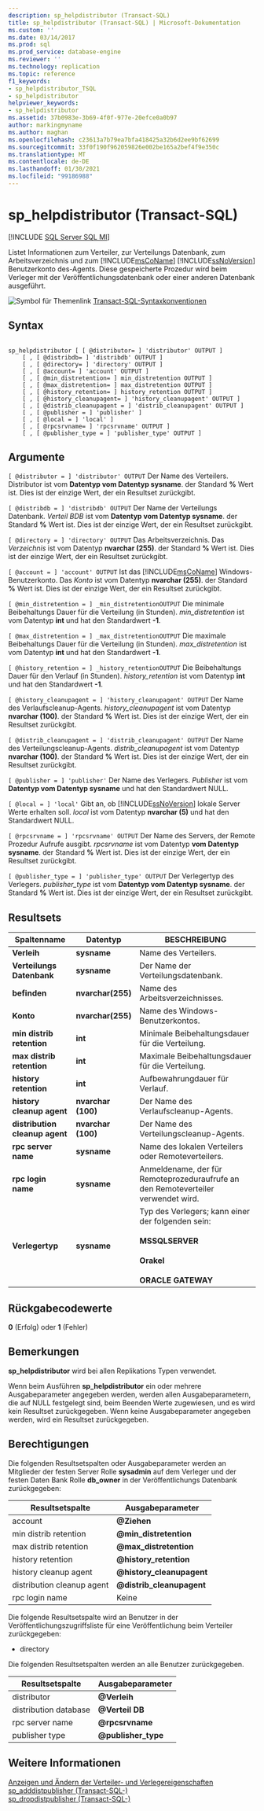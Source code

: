 ```yaml
---
description: sp_helpdistributor (Transact-SQL)
title: sp_helpdistributor (Transact-SQL) | Microsoft-Dokumentation
ms.custom: ''
ms.date: 03/14/2017
ms.prod: sql
ms.prod_service: database-engine
ms.reviewer: ''
ms.technology: replication
ms.topic: reference
f1_keywords:
- sp_helpdistributor_TSQL
- sp_helpdistributor
helpviewer_keywords:
- sp_helpdistributor
ms.assetid: 37b0983e-3b69-4f0f-977e-20efce0a0b97
author: markingmyname
ms.author: maghan
ms.openlocfilehash: c23613a7b79ea7bfa418425a32b6d2ee9bf62699
ms.sourcegitcommit: 33f0f190f962059826e002be165a2bef4f9e350c
ms.translationtype: MT
ms.contentlocale: de-DE
ms.lasthandoff: 01/30/2021
ms.locfileid: "99186988"
---
```

# <a name="sp_helpdistributor-transact-sql"></a>sp_helpdistributor (Transact-SQL)
[!INCLUDE [SQL Server SQL MI](../../includes/applies-to-version/sql-asdbmi.md)]

  Listet Informationen zum Verteiler, zur Verteilungs Datenbank, zum Arbeitsverzeichnis und zum [!INCLUDE[msCoName](../../includes/msconame-md.md)] [!INCLUDE[ssNoVersion](../../includes/ssnoversion-md.md)] Benutzerkonto des-Agents. Diese gespeicherte Prozedur wird beim Verleger mit der Veröffentlichungsdatenbank oder einer anderen Datenbank ausgeführt.  
  
 ![Symbol für Themenlink](../../database-engine/configure-windows/media/topic-link.gif "Symbol für Themenlink") [Transact-SQL-Syntaxkonventionen](../../t-sql/language-elements/transact-sql-syntax-conventions-transact-sql.md)  
  
## <a name="syntax"></a>Syntax  
  
```  
  
sp_helpdistributor [ [ @distributor= ] 'distributor' OUTPUT ]  
    [ , [ @distribdb= ] 'distribdb' OUTPUT ]  
    [ , [ @directory= ] 'directory' OUTPUT ]  
    [ , [ @account= ] 'account' OUTPUT ]  
    [ , [ @min_distretention= ] min_distretention OUTPUT ]  
    [ , [ @max_distretention= ] max_distretention OUTPUT ]  
    [ , [ @history_retention= ] history_retention OUTPUT ]  
    [ , [ @history_cleanupagent= ] 'history_cleanupagent' OUTPUT ]  
    [ , [ @distrib_cleanupagent = ] 'distrib_cleanupagent' OUTPUT ]  
    [ , [ @publisher = ] 'publisher' ]   
    [ , [ @local = ] 'local' ]  
    [ , [ @rpcsrvname= ] 'rpcsrvname' OUTPUT ]  
    [ , [ @publisher_type = ] 'publisher_type' OUTPUT ]  
```  
  
## <a name="arguments"></a>Argumente  
`[ @distributor = ] 'distributor' OUTPUT` Der Name des Verteilers. Distributor ist vom **Datentyp vom Datentyp sysname**. der Standard **%** Wert ist. Dies ist der einzige Wert, der ein Resultset zurückgibt.  
  
`[ @distribdb = ] 'distribdb' OUTPUT` Der Name der Verteilungs Datenbank. *Verteil BDB* ist vom **Datentyp vom Datentyp sysname**. der Standard **%** Wert ist. Dies ist der einzige Wert, der ein Resultset zurückgibt.  
  
`[ @directory = ] 'directory' OUTPUT` Das Arbeitsverzeichnis. Das *Verzeichnis* ist vom Datentyp **nvarchar (255)**. der Standard **%** Wert ist. Dies ist der einzige Wert, der ein Resultset zurückgibt.  
  
`[ @account = ] 'account' OUTPUT` Ist das [!INCLUDE[msCoName](../../includes/msconame-md.md)] Windows-Benutzerkonto. Das *Konto* ist vom Datentyp **nvarchar (255)**. der Standard **%** Wert ist. Dies ist der einzige Wert, der ein Resultset zurückgibt.  
  
`[ @min_distretention = ] _min_distretentionOUTPUT` Die minimale Beibehaltungs Dauer für die Verteilung (in Stunden). *min_distretention* ist vom Datentyp **int** und hat den Standardwert **-1**.  
  
`[ @max_distretention = ] _max_distretentionOUTPUT` Die maximale Beibehaltungs Dauer für die Verteilung (in Stunden). *max_distretention* ist vom Datentyp **int** und hat den Standardwert **-1**.  
  
`[ @history_retention = ] _history_retentionOUTPUT` Die Beibehaltungs Dauer für den Verlauf (in Stunden). *history_retention* ist vom Datentyp **int** und hat den Standardwert **-1**.  
  
`[ @history_cleanupagent = ] 'history_cleanupagent' OUTPUT` Der Name des Verlaufscleanup-Agents. *history_cleanupagent* ist vom Datentyp **nvarchar (100)**. der Standard **%** Wert ist. Dies ist der einzige Wert, der ein Resultset zurückgibt.  
  
`[ @distrib_cleanupagent = ] 'distrib_cleanupagent' OUTPUT` Der Name des Verteilungscleanup-Agents. *distrib_cleanupagent* ist vom Datentyp **nvarchar (100)**. der Standard **%** Wert ist. Dies ist der einzige Wert, der ein Resultset zurückgibt.  
  
`[ @publisher = ] 'publisher'` Der Name des Verlegers. *Publisher* ist vom **Datentyp vom Datentyp sysname** und hat den Standardwert NULL.  
  
`[ @local = ] 'local'` Gibt an, ob [!INCLUDE[ssNoVersion](../../includes/ssnoversion-md.md)] lokale Server Werte erhalten soll. *local* ist vom Datentyp **nvarchar (5)** und hat den Standardwert NULL.  
  
`[ @rpcsrvname = ] 'rpcsrvname' OUTPUT` Der Name des Servers, der Remote Prozedur Aufrufe ausgibt. *rpcsrvname* ist vom Datentyp **vom Datentyp sysname**. der Standard **%** Wert ist. Dies ist der einzige Wert, der ein Resultset zurückgibt.  
  
`[ @publisher_type = ] 'publisher_type' OUTPUT` Der Verlegertyp des Verlegers. *publisher_type* ist vom **Datentyp vom Datentyp sysname**. der Standard **%** Wert ist. Dies ist der einzige Wert, der ein Resultset zurückgibt.  
  
## <a name="result-sets"></a>Resultsets  
  
|Spaltenname|Datentyp|BESCHREIBUNG|  
|-----------------|---------------|-----------------|  
|**Verleih**|**sysname**|Name des Verteilers.|  
|**Verteilungs Datenbank**|**sysname**|Der Name der Verteilungsdatenbank.|  
|**befinden**|**nvarchar(255)**|Name des Arbeitsverzeichnisses.|  
|**Konto**|**nvarchar(255)**|Name des Windows-Benutzerkontos.|  
|**min distrib retention**|**int**|Minimale Beibehaltungsdauer für die Verteilung.|  
|**max distrib retention**|**int**|Maximale Beibehaltungsdauer für die Verteilung.|  
|**history retention**|**int**|Aufbewahrungdauer für Verlauf.|  
|**history cleanup agent**|**nvarchar (100)**|Der Name des Verlaufscleanup-Agents.|  
|**distribution cleanup agent**|**nvarchar (100)**|Der Name des Verteilungscleanup-Agents.|  
|**rpc server name**|**sysname**|Name des lokalen Verteilers oder Remoteverteilers.|  
|**rpc login name**|**sysname**|Anmeldename, der für Remoteprozeduraufrufe an den Remoteverteiler verwendet wird.|  
|**Verlegertyp**|**sysname**|Typ des Verlegers; kann einer der folgenden sein:<br /><br /> **MSSQLSERVER**<br /><br /> **Orakel**<br /><br /> **ORACLE GATEWAY**|  
  
## <a name="return-code-values"></a>Rückgabecodewerte  
 **0** (Erfolg) oder **1** (Fehler)  
  
## <a name="remarks"></a>Bemerkungen  
 **sp_helpdistributor** wird bei allen Replikations Typen verwendet.  
  
 Wenn beim Ausführen **sp_helpdistributor** ein oder mehrere Ausgabeparameter angegeben werden, werden allen Ausgabeparametern, die auf NULL festgelegt sind, beim Beenden Werte zugewiesen, und es wird kein Resultset zurückgegeben. Wenn keine Ausgabeparameter angegeben werden, wird ein Resultset zurückgegeben.  
  
## <a name="permissions"></a>Berechtigungen  
 Die folgenden Resultsetspalten oder Ausgabeparameter werden an Mitglieder der festen Server Rolle **sysadmin** auf dem Verleger und der festen Daten Bank Rolle **db_owner** in der Veröffentlichungs Datenbank zurückgegeben:  
  
|Resultsetspalte|Ausgabeparameter|  
|-----------------------|----------------------|  
|account|**\@Ziehen**|  
|min distrib retention|**\@min_distretention**|  
|max distrib retention|**\@max_distretention**|  
|history retention|**\@history_retention**|  
|history cleanup agent|**\@history_cleanupagent**|  
|distribution cleanup agent|**\@distrib_cleanupagent**|  
|rpc login name|Keine|  
  
 Die folgende Resultsetspalte wird an Benutzer in der Veröffentlichungszugriffsliste für eine Veröffentlichung beim Verteiler zurückgegeben:  
  
-   directory  
  
 Die folgenden Resultsetspalten werden an alle Benutzer zurückgegeben.  
  
|Resultsetspalte|Ausgabeparameter|  
|-----------------------|----------------------|  
|distributor|**\@Verleih**|  
|distribution database|**\@Verteil DB**|  
|rpc server name|**\@rpcsrvname**|  
|publisher type|**\@publisher_type**|  
  
## <a name="see-also"></a>Weitere Informationen  
 [Anzeigen und Ändern der Verteiler- und Verlegereigenschaften](../../relational-databases/replication/view-and-modify-distributor-and-publisher-properties.md)   
 [sp_adddistpublisher &#40;Transact-SQL-&#41;](../../relational-databases/system-stored-procedures/sp-adddistpublisher-transact-sql.md)   
 [sp_dropdistpublisher &#40;Transact-SQL-&#41;](../../relational-databases/system-stored-procedures/sp-dropdistpublisher-transact-sql.md)  
  
  
